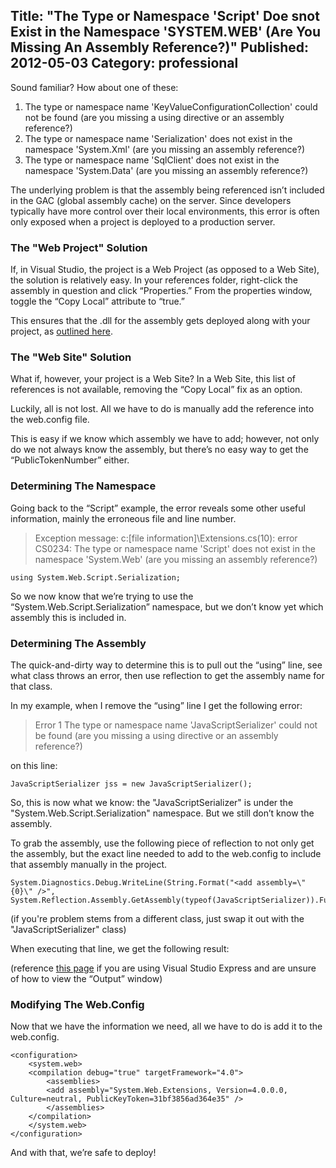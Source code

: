 ﻿Title: "The Type or Namespace 'Script' Doe snot Exist in the Namespace 'SYSTEM.WEB' (Are You Missing An Assembly Reference?)"
Published: 2012-05-03
Category: professional
---
Sound familiar? How about one of these:

1. The type or namespace name 'KeyValueConfigurationCollection' could not be found (are you missing a using directive or an assembly reference?)
2. The type or namespace name 'Serialization' does not exist in the namespace 'System.Xml' (are you missing an assembly reference?)
3. The type or namespace name 'SqlClient' does not exist in the namespace 'System.Data' (are you missing an assembly reference?)

The underlying problem is that the assembly being referenced isn’t included in the GAC (global assembly cache) on the server. Since developers typically have more control over their local environments, this error is often only exposed when a project is deployed to a production server.

### The "Web Project" Solution

If, in Visual Studio, the project is a Web Project (as opposed to a Web Site), the solution is relatively easy. In your references folder, right-click the assembly in question and click “Properties.” From the properties window, toggle the “Copy Local” attribute to “true.”

This ensures that the .dll for the assembly gets deployed along with your project, as [outlined here](http://stackoverflow.com/questions/10341526/is-there-an-explanation-behind-the-error-the-type-or-namespace-name-script-do#10341610).

### The "Web Site" Solution

What if, however, your project is a Web Site? In a Web Site, this list of references is not available, removing the “Copy Local” fix as an option.

Luckily, all is not lost. All we have to do is manually add the reference into the web.config file.

This is easy if we know which assembly we have to add; however, not only do we not always know the assembly, but there’s no easy way to get the “PublicTokenNumber” either.

### Determining The Namespace

Going back to the “Script” example, the error reveals some other useful information, mainly the erroneous file and line number.

> Exception message: c:\[file information]\Extensions.cs(10): error CS0234: The type or namespace name 'Script' does not exist in the namespace 'System.Web' (are you missing an assembly reference?)

```
using System.Web.Script.Serialization;
```

So we now know that we’re trying to use the “System.Web.Script.Serialization” namespace, but we don’t know yet which assembly this is included in.

### Determining The Assembly

The quick-and-dirty way to determine this is to pull out the “using” line, see what class throws an error, then use reflection to get the assembly name for that class.

In my example, when I remove the “using” line I get the following error:

> Error 1 The type or namespace name 'JavaScriptSerializer' could not be found (are you missing a using directive or an assembly reference?)

on this line:

```
JavaScriptSerializer jss = new JavaScriptSerializer();
```

So, this is now what we know: the "JavaScriptSerializer" is under the "System.Web.Script.Serialization" namespace. But we still don’t know the assembly.

To grab the assembly, use the following piece of reflection to not only get the assembly, but the exact line needed to add to the web.config to include that assembly manually in the project.

```
System.Diagnostics.Debug.WriteLine(String.Format("<add assembly=\"{0}\" />", System.Reflection.Assembly.GetAssembly(typeof(JavaScriptSerializer)).FullName));
```

(if you're problem stems from a different class, just swap it out with the "JavaScriptSerializer" class)

When executing that line, we get the following result:

>  <add assembly="System.Web.Extensions, Version=4.0.0.0, Culture=neutral, PublicKeyToken=31bf3856ad364e35" />

(reference [this page](http://stackoverflow.com/questions/2644908/visual-c-sharp-2010-express-output-window) if you are using Visual Studio Express and are unsure of how to view the “Output” window)

### Modifying The Web.Config

Now that we have the information we need, all we have to do is add it to the web.config.

```
<configuration>
    <system.web>
    <compilation debug="true" targetFramework="4.0">
        <assemblies>
        <add assembly="System.Web.Extensions, Version=4.0.0.0, Culture=neutral, PublicKeyToken=31bf3856ad364e35" />
        </assemblies>
    </compilation>
    </system.web>
</configuration>
```

And with that, we’re safe to deploy!